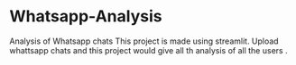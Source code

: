 # Whatsapp-Analysis
Analysis of Whatsapp chats
This project is made using streamlit.
Upload whattsapp chats and this project would give all th analysis of all the users .
